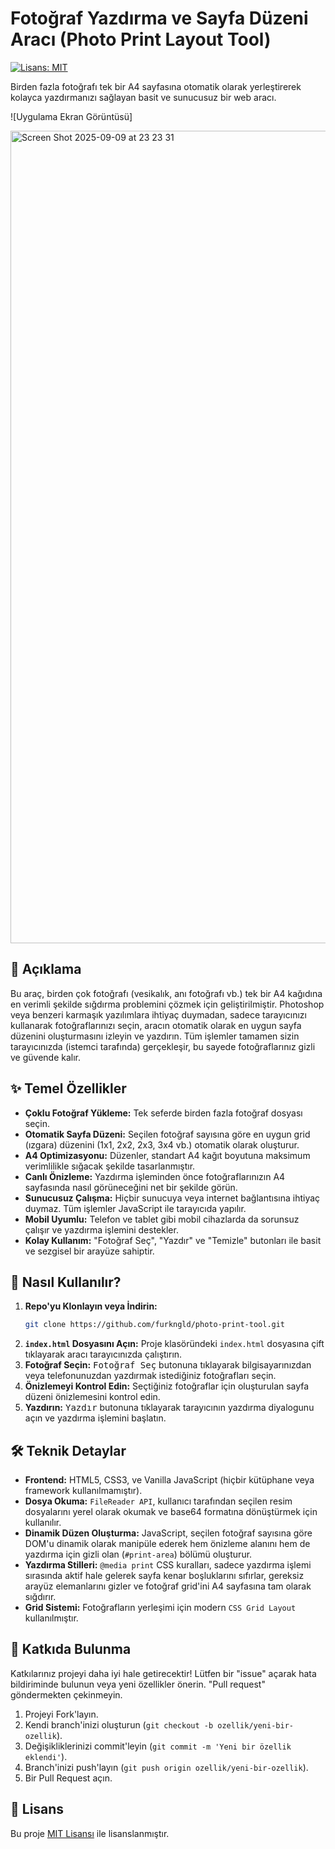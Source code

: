 # Fotoğraf Yazdırma ve Sayfa Düzeni Aracı (Photo Print Layout Tool)

[![Lisans: MIT](https://img.shields.io/badge/Lisans-MIT-yellow.svg)](https://opensource.org/licenses/MIT)

Birden fazla fotoğrafı tek bir A4 sayfasına otomatik olarak yerleştirerek kolayca yazdırmanızı sağlayan basit ve sunucusuz bir web aracı.

![Uygulama Ekran Görüntüsü]

<img width="677" height="1300" alt="Screen Shot 2025-09-09 at 23 23 31" src="https://github.com/user-attachments/assets/55258d85-8f0a-4c22-b55a-6051e58b9b2f" />


## 📝 Açıklama

Bu araç, birden çok fotoğrafı (vesikalık, anı fotoğrafı vb.) tek bir A4 kağıdına en verimli şekilde sığdırma problemini çözmek için geliştirilmiştir. Photoshop veya benzeri karmaşık yazılımlara ihtiyaç duymadan, sadece tarayıcınızı kullanarak fotoğraflarınızı seçin, aracın otomatik olarak en uygun sayfa düzenini oluşturmasını izleyin ve yazdırın. Tüm işlemler tamamen sizin tarayıcınızda (istemci tarafında) gerçekleşir, bu sayede fotoğraflarınız gizli ve güvende kalır.

## ✨ Temel Özellikler

*   **Çoklu Fotoğraf Yükleme:** Tek seferde birden fazla fotoğraf dosyası seçin.
*   **Otomatik Sayfa Düzeni:** Seçilen fotoğraf sayısına göre en uygun grid (ızgara) düzenini (1x1, 2x2, 2x3, 3x4 vb.) otomatik olarak oluşturur.
*   **A4 Optimizasyonu:** Düzenler, standart A4 kağıt boyutuna maksimum verimlilikle sığacak şekilde tasarlanmıştır.
*   **Canlı Önizleme:** Yazdırma işleminden önce fotoğraflarınızın A4 sayfasında nasıl görüneceğini net bir şekilde görün.
*   **Sunucusuz Çalışma:** Hiçbir sunucuya veya internet bağlantısına ihtiyaç duymaz. Tüm işlemler JavaScript ile tarayıcıda yapılır.
*   **Mobil Uyumlu:** Telefon ve tablet gibi mobil cihazlarda da sorunsuz çalışır ve yazdırma işlemini destekler.
*   **Kolay Kullanım:** "Fotoğraf Seç", "Yazdır" ve "Temizle" butonları ile basit ve sezgisel bir arayüze sahiptir.

## 🚀 Nasıl Kullanılır?

1.  **Repo'yu Klonlayın veya İndirin:**
    ```bash
    git clone https://github.com/furkngld/photo-print-tool.git
    ```
2.  **`index.html` Dosyasını Açın:** Proje klasöründeki `index.html` dosyasına çift tıklayarak aracı tarayıcınızda çalıştırın.
3.  **Fotoğraf Seçin:** <kbd>Fotoğraf Seç</kbd> butonuna tıklayarak bilgisayarınızdan veya telefonunuzdan yazdırmak istediğiniz fotoğrafları seçin.
4.  **Önizlemeyi Kontrol Edin:** Seçtiğiniz fotoğraflar için oluşturulan sayfa düzeni önizlemesini kontrol edin.
5.  **Yazdırın:** <kbd>Yazdır</kbd> butonuna tıklayarak tarayıcının yazdırma diyalogunu açın ve yazdırma işlemini başlatın.

## 🛠️ Teknik Detaylar

*   **Frontend:** HTML5, CSS3, ve Vanilla JavaScript (hiçbir kütüphane veya framework kullanılmamıştır).
*   **Dosya Okuma:** `FileReader API`, kullanıcı tarafından seçilen resim dosyalarını yerel olarak okumak ve base64 formatına dönüştürmek için kullanılır.
*   **Dinamik Düzen Oluşturma:** JavaScript, seçilen fotoğraf sayısına göre DOM'u dinamik olarak manipüle ederek hem önizleme alanını hem de yazdırma için gizli olan (`#print-area`) bölümü oluşturur.
*   **Yazdırma Stilleri:** `@media print` CSS kuralları, sadece yazdırma işlemi sırasında aktif hale gelerek sayfa kenar boşluklarını sıfırlar, gereksiz arayüz elemanlarını gizler ve fotoğraf grid'ini A4 sayfasına tam olarak sığdırır.
*   **Grid Sistemi:** Fotoğrafların yerleşimi için modern `CSS Grid Layout` kullanılmıştır.

## 🤝 Katkıda Bulunma

Katkılarınız projeyi daha iyi hale getirecektir! Lütfen bir "issue" açarak hata bildiriminde bulunun veya yeni özellikler önerin. "Pull request" göndermekten çekinmeyin.

1.  Projeyi Fork'layın.
2.  Kendi branch'inizi oluşturun (`git checkout -b ozellik/yeni-bir-ozellik`).
3.  Değişikliklerinizi commit'leyin (`git commit -m 'Yeni bir özellik eklendi'`).
4.  Branch'inizi push'layın (`git push origin ozellik/yeni-bir-ozellik`).
5.  Bir Pull Request açın.

## 📜 Lisans

Bu proje [MIT Lisansı](https://opensource.org/licenses/MIT) ile lisanslanmıştır.
